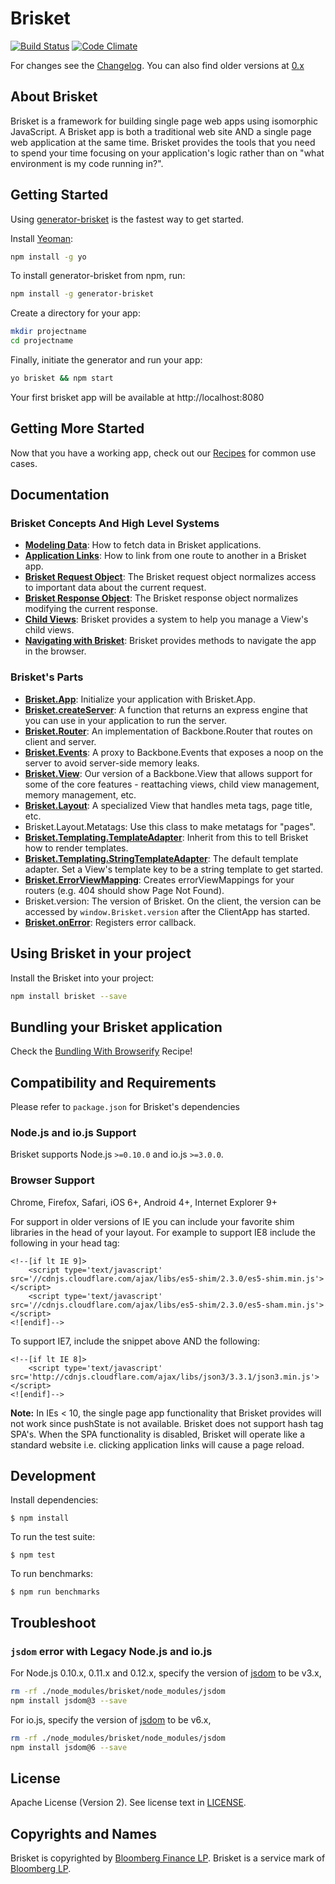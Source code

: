 Brisket
=====
[![Build Status](https://travis-ci.org/bloomberg/brisket.svg?branch=master)](https://travis-ci.org/bloomberg/brisket) [![Code Climate](https://codeclimate.com/github/bloomberg/brisket/badges/gpa.svg)](https://codeclimate.com/github/bloomberg/brisket)

For changes see the [Changelog](CHANGELOG.md). You can also find older versions at [0.x](https://github.com/bloomberg/brisket/tree/0.x)

## About Brisket
Brisket is a framework for building single page web apps using isomorphic JavaScript. A Brisket app is both a traditional web site AND a single page web application at the same time. Brisket provides the tools that you need to spend your time focusing on your application's logic rather than on "what environment is my code running in?".

## Getting Started
Using [generator-brisket](https://github.com/wawjr3d/generator-brisket) is the fastest way to get started.

Install [Yeoman](http://yeoman.io):

```bash
npm install -g yo
```

To install generator-brisket from npm, run:

```bash
npm install -g generator-brisket
```

Create a directory for your app:

```bash
mkdir projectname
cd projectname
```

Finally, initiate the generator and run your app:

```bash
yo brisket && npm start
```

Your first brisket app will be available at http://localhost:8080

## Getting More Started
Now that you have a working app, check out our [Recipes](docs/recipes/README.md) for common use cases.

## Documentation

### Brisket Concepts And High Level Systems
* [**Modeling Data**](docs/modeling.md): How to fetch data in Brisket applications.
* [**Application Links**](docs/brisket.applicationlinks.md): How to link from one route to another in a Brisket app.
* [**Brisket Request Object**](docs/brisket.requestobject.md): The Brisket request object normalizes access to important data about the current request.
* [**Brisket Response Object**](docs/brisket.responseobject.md): The Brisket response object normalizes modifying the current response.
* [**Child Views**](docs/brisket.childviews.md): Brisket provides a system to help you manage a View's child views.
* [**Navigating with Brisket**](docs/brisket.navigating.md): Brisket provides methods to navigate the app in the browser.

### Brisket's Parts
* [**Brisket.App**](docs/brisket.app.md): Initialize your application with Brisket.App.
* [**Brisket.createServer**](docs/brisket.createserver.md): A function that returns an express engine that you can use in your application to run the server.
* [**Brisket.Router**](docs/brisket.router.md): An implementation of Backbone.Router that routes on client and server.
* [**Brisket.Events**](docs/brisket.events.md): A proxy to Backbone.Events that exposes a noop on the server to avoid server-side memory leaks.
* [**Brisket.View**](docs/brisket.view.md): Our version of a Backbone.View that allows support for some of the core features - reattaching views, child view management, memory management, etc.
* [**Brisket.Layout**](docs/brisket.layout.md): A specialized View that handles meta tags, page title, etc.
* Brisket.Layout.Metatags: Use this class to make metatags for "pages".
* [**Brisket.Templating.TemplateAdapter**](docs/brisket.templating.templateadapter.md): Inherit from this to tell Brisket how to render templates.
* [**Brisket.Templating.StringTemplateAdapter**](docs/brisket.templating.stringtemplateadapter.md): The default template adapter. Set a View's template key to be a string template to get started.
* [**Brisket.ErrorViewMapping**](docs/brisket.errorviewmapping.md): Creates errorViewMappings for your routers (e.g. 404 should show Page Not Found).
* Brisket.version: The version of Brisket. On the client, the version can be accessed by `window.Brisket.version` after the ClientApp has started.
* [**Brisket.onError**](docs/brisket.onerror.md): Registers error callback.

## Using Brisket in your project

Install the Brisket into your project:

```bash
npm install brisket --save
```

## Bundling your Brisket application
Check the [Bundling With Browserify](/docs/recipes/bundling-with-browserify.md) Recipe!

## Compatibility and Requirements

Please refer to `package.json` for Brisket's dependencies

### Node.js and io.js Support

Brisket supports Node.js `>=0.10.0` and io.js `>=3.0.0`.

### Browser Support
Chrome, Firefox, Safari, iOS 6+, Android 4+, Internet Explorer 9+

For support in older versions of IE you can include your favorite shim libraries in the head of your layout. For example to support IE8 include the following in your head tag:

```headtag
<!--[if lt IE 9]>
    <script type='text/javascript' src='//cdnjs.cloudflare.com/ajax/libs/es5-shim/2.3.0/es5-shim.min.js'></script>
    <script type='text/javascript' src='//cdnjs.cloudflare.com/ajax/libs/es5-shim/2.3.0/es5-sham.min.js'></script>
<![endif]-->
```

To support IE7, include the snippet above AND the following:

```headtag
<!--[if lt IE 8]>
    <script type='text/javascript' src='http://cdnjs.cloudflare.com/ajax/libs/json3/3.3.1/json3.min.js'></script>
<![endif]-->
```

**Note:** In IEs < 10, the single page app functionality that Brisket provides will not work since pushState is not available. Brisket does not support hash tag SPA's. When the SPA functionality is disabled, Brisket will operate like a standard website i.e. clicking application links will cause a page reload.

## Development

Install dependencies:
```shell
$ npm install
```

To run the test suite:
```shell
$ npm test
```

To run benchmarks:
```shell
$ npm run benchmarks
```

## Troubleshoot

### `jsdom` error with Legacy Node.js and io.js

For Node.js 0.10.x, 0.11.x and 0.12.x, specify the version of [jsdom](https://github.com/tmpvar/jsdom) to be v3.x,

```bash
rm -rf ./node_modules/brisket/node_modules/jsdom
npm install jsdom@3 --save
```

For io.js, specify the version of [jsdom](https://github.com/tmpvar/jsdom) to be v6.x,

```bash
rm -rf ./node_modules/brisket/node_modules/jsdom
npm install jsdom@6 --save
```

## License
Apache License (Version 2). See license text in [LICENSE](LICENSE).

## Copyrights and Names
Brisket is copyrighted by [Bloomberg Finance LP](http://bloomberg.com). Brisket is a service mark of [Bloomberg LP](http://bloomberg.com).
